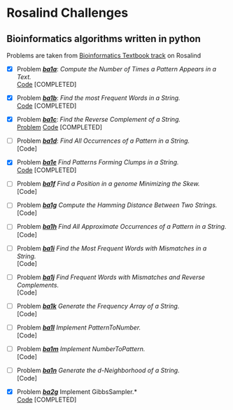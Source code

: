 # Rosalind Challenges
## Bioinformatics algorithms written in python
Problems are taken from [Bioinformatics Textbook track](http://rosalind.info/problems/locations/) on Rosalind

- [x] Problem [***ba1a***](http://rosalind.info/problems/ba1a/): *Compute the Number of Times a Pattern Appears in a Text.*<br>
   [Code](https://github.com/benigmatic/bioinformatics/blob/main/ba1a.py) [COMPLETED]
  
- [x] Problem [***ba1b***](http://rosalind.info/problems/ba1b/): *Find the most Frequent Words in a String.* <br>
   [Code](https://github.com/benigmatic/bioinformatics/blob/main/ba1b.py) [COMPLETED]
  
- [x] Problem [***ba1c***](http://rosalind.info/problems/ba1c/): *Find the Reverse Complement of a String.* <br>
  [Problem](http://rosalind.info/problems/ba1c/)  [Code](https://github.com/benigmatic/bioinformatics/blob/main/ba1c.py) [COMPLETED]
  
- [ ] Problem [***ba1d***](http://rosalind.info/problems/ba1d/):	*Find All Occurrences of a Pattern in a String.* <br>
  [Code]
  
- [x] Problem [***ba1e***](http://rosalind.info/problems/ba1e/) *Find Patterns Forming Clumps in a String.* <br>
  [Code](https://github.com/benigmatic/bioinformatics/blob/main/ba1e.java) [COMPLETED]
  
- [ ] Problem [***ba1f***](http://rosalind.info/problems/ba1f/)	*Find a Position in a genome Minimizing the Skew.* <br>
   [Code]  	
  
 - [ ] Problem [***ba1g***](http://rosalind.info/problems/ba1g/) *Compute the Hamming Distance Between Two Strings.* <br>
   [Code]
 - [ ] Problem [***ba1h***](http://rosalind.info/problems/ba1h/) *Find All Approximate Occurrences of a Pattern in a String.* <br>
   [Code]
  - [ ] Problem [***ba1i***](http://rosalind.info/problems/ba1i/)	*Find the Most Frequent Words with Mismatches in a String.* <br>
   [Code]
  - [ ] Problem [***ba1j***](http://rosalind.info/problems/ba1j/) *Find Frequent Words with Mismatches and Reverse Complements.* <br>
  [Code]
  - [ ] Problem [***ba1k***](http://rosalind.info/problems/ba1k/)		*Generate the Frequency Array of a String.* <br>
   [Code]
  - [ ] Problem [***ba1l***](http://rosalind.info/problems/ba1l/)	*Implement PatternToNumber.* <br>
   [Code]
  - [ ] Problem [***ba1m***](http://rosalind.info/problems/ba1m/)	*Implement NumberToPattern.* <br>
   [Code]
  - [ ] Problem [***ba1n***](http://rosalind.info/problems/ba1n/)	*Generate the d-Neighborhood of a String.* <br>
   [Code]
 
- [x] Problem [***ba2g***](http://rosalind.info/problems/ba2g/) Implement GibbsSampler.* <br>
   [Code](https://github.com/benigmatic/bioinformatics/blob/main/ba2g.py) [COMPLETED]
